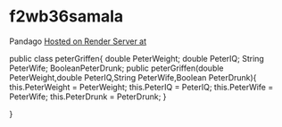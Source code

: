 # f2wb36samala
Pandago
[Hosted on Render Server at](https://f2wb36samala.onrender.com) 

public class peterGriffen{
    double PeterWeight;
    double PeterIQ;
    String PeterWife;
    BooleanPeterDrunk;
    public peterGriffen(double PeterWeight,double PeterIQ,String PeterWife,Boolean PeterDrunk){
        this.PeterWeight =  PeterWeight;
        this.PeterIQ = PeterIQ;
        this.PeterWife = PeterWife;
        this.PeterDrunk = PeterDrunk;
    }

}